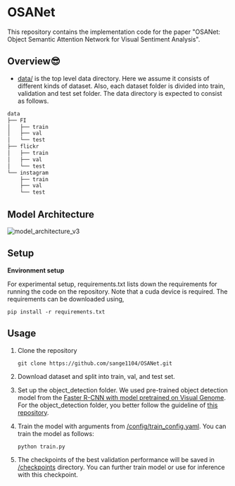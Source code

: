 # OSANet
This repository contains the implementation code for the paper "OSANet: Object Semantic Attention Network for Visual Sentiment Analysis".

<!-- Abstract
------------
Visual sentiment analysis, which aims to predict human emotional response to visual stimuli, has attracted considerable attention with the increasing popularity of sharing images online. Most studies have focused on improving emotion recognition using holistic and local information derived from given images. Little attention has been paid to semantic information of objects in images, which plays a significant role in human emotional response to images. In this study, we propose a novel object semantic attention network (OSANet), which attempts to unravel the semantic information of the image objects that contribute to emotion detection. OSANet combines both global representation and semantic information of objects to predict the emotion corresponding to a given image. While holistic features which represent the entire image are extracted by convolutional blocks, the objectlevel semantic information is first obtained from pretrained word embedding and then weighted according to the relative importance of the object with the attention mechanism. Notably, a new loss function to deal with the subjectivity of the sentiment analysis is introduced, which improves the performance of emotion detection task. Extensive experiments with three image emotion datasets demonstrate the superiority and interpretability of OSANet. The results show that OSANet achieves the greater performance than other image emotion detection frameworks. -->

Overview😎
------------
- [data/]() is the top level data directory. Here we assume it consists of different kinds of dataset. Also, each dataset folder is divided into train, validation and test set folder. The data directory is expected to consist as follows.

```bash
data
├── FI
│   ├── train
│   ├── val
│   └── test
├── flickr
│   ├── train
│   ├── val
│   └── test
└── instagram
    ├── train
    ├── val
    └── test
```


Model Architecture
-------------
![model_architecture_v3](https://user-images.githubusercontent.com/63252403/160062419-98627eef-b131-4dcd-a835-af1ab50d72c2.png)

Setup
---------------------------
**Environment setup**

For experimental setup, requirements.txt lists down the requirements for running the code on the repository. Note that a cuda device is required. The requirements can be downloaded using,

```
pip install -r requirements.txt
``` 

Usage
------------------------
1. Clone the repository
    ```
    git clone https://github.com/sange1104/OSANet.git
    ```

2. Download dataset and split into train, val, and test set.

3. Set up the object_detection folder. We used pre-trained object detection model from the [Faster R-CNN with model pretrained on Visual Genome](https://github.com/shilrley6/Faster-R-CNN-with-model-pretrained-on-Visual-Genome). For the object_detection folder, you better follow the guideline of [this repository](https://github.com/shilrley6/Faster-R-CNN-with-model-pretrained-on-Visual-Genome).

4. Train the model with arguments from [/config/train_config.yaml](https://github.com/sange1104/OSANet/blob/main/config/train_config.yaml). 
    You can train the model as follows:
    ```
    python train.py
    ```

5. The checkpoints of the best validation performance will be saved in [/checkpoints]() directory. You can further train model or use for inference with this checkpoint.

